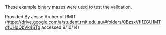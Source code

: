 These example binary mazes were used to test the validation.

Provided By Jesse Archer of RMIT
(https://drive.google.com/a/student.rmit.edu.au/#folders/0BzsxVfl1ZGU1MTdfUHdQbVk4STg accessed 9/10/14)